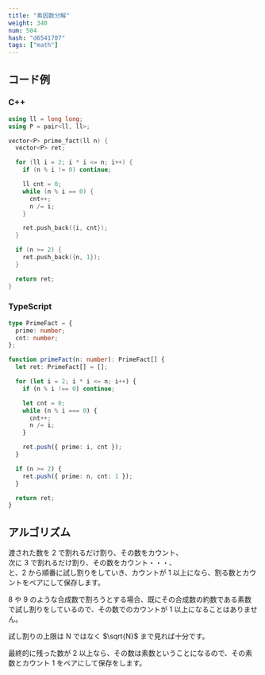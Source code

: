 ```yaml
---
title: "素因数分解"
weight: 340
num: 504
hash: "d6541707"
tags: ["math"]
---
```


## コード例

### C++

```cpp
using ll = long long;
using P = pair<ll, ll>;

vector<P> prime_fact(ll n) {
  vector<P> ret;

  for (ll i = 2; i * i <= n; i++) {
    if (n % i != 0) continue;

    ll cnt = 0;
    while (n % i == 0) {
      cnt++;
      n /= i;
    }

    ret.push_back({i, cnt});
  }

  if (n >= 2) {
    ret.push_back({n, 1});
  }

  return ret;
}
```

### TypeScript

```typescript
type PrimeFact = {
  prime: number;
  cnt: number;
};

function primeFact(n: number): PrimeFact[] {
  let ret: PrimeFact[] = [];

  for (let i = 2; i * i <= n; i++) {
    if (n % i !== 0) continue;

    let cnt = 0;
    while (n % i === 0) {
      cnt++;
      n /= i;
    }

    ret.push({ prime: i, cnt });
  }

  if (n >= 2) {
    ret.push({ prime: n, cnt: 1 });
  }

  return ret;
}
```

## アルゴリズム

渡された数を 2 で割れるだけ割り、その数をカウント、  
次に 3 で割れるだけ割り、その数をカウント・・・、  
と、2 から順番に試し割りをしていき、カウントが 1 以上になら、割る数とカウントをペアにして保存します。

8 や 9 のような合成数で割ろうとする場合、既にその合成数の約数である素数で試し割りをしているので、その数でのカウントが 1 以上になることはありません。

試し割りの上限は N ではなく $\sqrt{N}$ まで見れば十分です。

最終的に残った数が 2 以上なら、その数は素数ということになるので、その素数とカウント 1 をペアにして保存をします。
